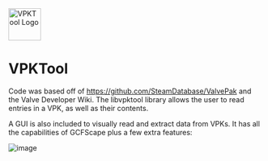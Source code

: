 <img width="64px" src="https://github.com/craftablescience/VPKTool/blob/main/branding/icon.png?raw=true" alt="VPKTool Logo" />

# VPKTool
Code was based off of https://github.com/SteamDatabase/ValvePak and the Valve Developer Wiki.
The libvpktool library allows the user to read entries in a VPK, as well as their contents.

A GUI is also included to visually read and extract data from VPKs.
It has all the capabilities of GCFScape plus a few extra features:

![image](https://github.com/craftablescience/VPKTool/blob/main/branding/readme_promo.png?raw=true)
